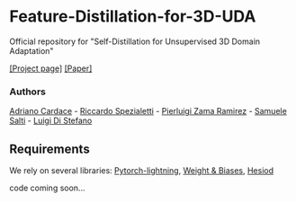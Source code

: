 # Feature-Distillation-for-3D-UDA

Official repository for "Self-Distillation for Unsupervised 3D Domain Adaptation"

[[Project page]](https://cvlab-unibo.github.io/FeatureDistillation/) [[Paper]](https://arxiv.org/abs/2210.08226)

### Authors

[Adriano Cardace](https://www.unibo.it/sitoweb/adriano.cardace2) - [Riccardo Spezialetti](https://www.unibo.it/sitoweb/riccardo.spezialetti) - [Pierluigi Zama Ramirez](https://pierlui92.github.io/) - [Samuele Salti](https://vision.deis.unibo.it/ssalti/) - [Luigi Di Stefano](https://www.unibo.it/sitoweb/luigi.distefano/)


## Requirements
We rely on several libraries: [Pytorch-lightning](https://github.com/PyTorchLightning/pytorch-lightning), [Weight & Biases](https://docs.wandb.ai/), [Hesiod](https://github.com/lykius/hesiod)


code coming soon...
